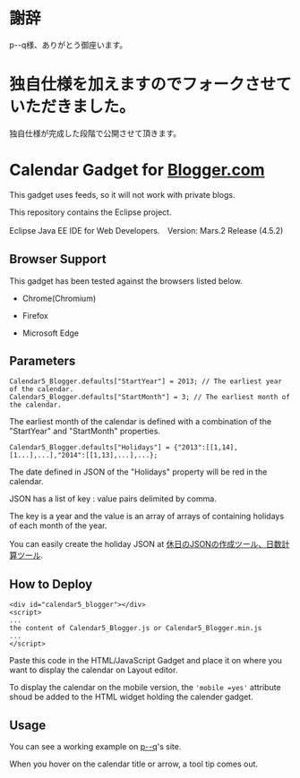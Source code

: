 # 謝辞
 p--q様、ありがとう御座います。

# 独自仕様を加えますのでフォークさせていただきました。
 独自仕様が完成した段階で公開させて頂きます。
 


# Calendar Gadget for [Blogger.com ](https://www.blogger.com/about/?r=1-null_user)

This gadget uses feeds, so it will not work with private blogs.

This repository contains the Eclipse project.

Eclipse Java EE IDE for Web Developers.　Version: Mars.2 Release (4.5.2)

## Browser Support

This gadget has been tested against the browsers listed below.

* Chrome(Chromium)

* Firefox

* Microsoft Edge

## Parameters
```
Calendar5_Blogger.defaults["StartYear"] = 2013; // The earliest year of the calendar. 
Calendar5_Blogger.defaults["StartMonth"] = 3; // The earliest month of the calendar.
```
The earliest month of the calendar  is defined with a combination of the "StartYear" and "StartMonth" properties.

```
Calendar5_Blogger.defaults["Holidays"] = {"2013":[[1,14],[1...],...],"2014":[[1,13],...],...};
```

The date defined in JSON of the "Holidays" property will be red in the calendar.

JSON has a list  of key :  value  pairs delimited by comma. 

The key is a year and the value is an array of arrays of containing holidays of each month of the year.

You can easily create the holiday JSON at  [休日のJSONの作成ツール、日数計算ツール](https://p--q.blogspot.jp/2017/01/json.html).

## How to Deploy

```
<div id="calendar5_blogger"></div>
<script> 
...
the content of Calendar5_Blogger.js or Calendar5_Blogger.min.js 
...
</script>
```

Paste this code in the HTML/JavaScript Gadget and place it on where you want to display the calendar on Layout editor.

To display the calendar on the mobile version,  the `'mobile =yes'` attribute shoud be added to the HTML widget holding the calender gadget.

## Usage

You can see a working example on [p--q](https://p--q.blogspot.jp/)'s site.

When you hover on the calendar title or arrow, a tool tip comes out.
